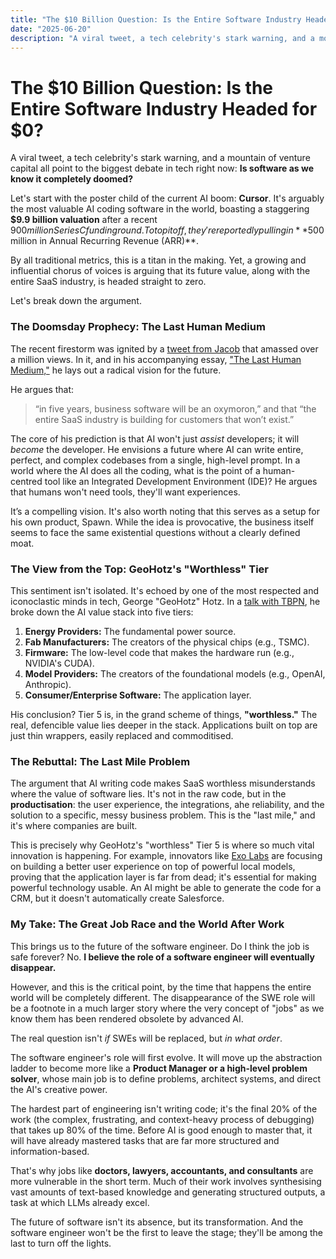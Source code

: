 ```yaml
---
title: "The $10 Billion Question: Is the Entire Software Industry Headed for $0?"
date: "2025-06-20"
description: "A viral tweet, a tech celebrity's stark warning, and a mountain of venture capital all point to the biggest debate in tech right now: Is software as we know it completely doomed?"
---
```


# The $10 Billion Question: Is the Entire Software Industry Headed for $0?

A viral tweet, a tech celebrity's stark warning, and a mountain of venture capital all point to the biggest debate in tech right now: **Is software as we know it completely doomed?**

Let's start with the poster child of the current AI boom: **Cursor**. It's arguably the most valuable AI coding software in the world, boasting a staggering **$9.9 billion valuation** after a recent $900 million Series C funding round. To top it off, they're reportedly pulling in **$500 million in Annual Recurring Revenue (ARR)**.

By all traditional metrics, this is a titan in the making. Yet, a growing and influential chorus of voices is arguing that its future value, along with the entire SaaS industry, is headed straight to zero.

Let's break down the argument.

### The Doomsday Prophecy: The Last Human Medium

The recent firestorm was ignited by a [tweet from Jacob](https://x.com/jsnnsa/status/1934427228856611004) that amassed over a million views. In it, and in his accompanying essay, ["The Last Human Medium,"](https://www.workbyjacob.com/thoughts/the-last-human-medium) he lays out a radical vision for the future.

He argues that:

> “in five years, business software will be an oxymoron,” and that “the entire SaaS industry is building for customers that won’t exist.”

The core of his prediction is that AI won't just *assist* developers; it will *become* the developer. He envisions a future where AI can write entire, perfect, and complex codebases from a single, high-level prompt. In a world where the AI does all the coding, what is the point of a human-centred tool like an Integrated Development Environment (IDE)? He argues that humans won't need tools, they'll want experiences.

It’s a compelling vision. It's also worth noting that this serves as a setup for his own product, Spawn. While the idea is provocative, the business itself seems to face the same existential questions without a clearly defined moat.

### The View from the Top: GeoHotz's "Worthless" Tier

This sentiment isn't isolated. It's echoed by one of the most respected and iconoclastic minds in tech, George "GeoHotz" Hotz. In a [talk with TBPN](https://x.com/tbpn/status/1935072881425400016?s=46), he broke down the AI value stack into five tiers:

1.  **Energy Providers:** The fundamental power source.
2.  **Fab Manufacturers:** The creators of the physical chips (e.g., TSMC).
3.  **Firmware:** The low-level code that makes the hardware run (e.g., NVIDIA's CUDA).
4.  **Model Providers:** The creators of the foundational models (e.g., OpenAI, Anthropic).
5.  **Consumer/Enterprise Software:** The application layer.

His conclusion? Tier 5 is, in the grand scheme of things, **"worthless."** The real, defencible value lies deeper in the stack. Applications built on top are just thin wrappers, easily replaced and commoditised.

### The Rebuttal: The Last Mile Problem

The argument that AI writing code makes SaaS worthless misunderstands where the value of software lies. It's not in the raw code, but in the **productisation**: the user experience, the integrations, ahe reliability, and the solution to a specific, messy business problem. This is the "last mile," and it's where companies are built.

This is precisely why GeoHotz's "worthless" Tier 5 is where so much vital innovation is happening. For example, innovators like [Exo Labs](https://x.com/exolabs/status/1935189970593137018) are focusing on building a better user experience on top of powerful local models, proving that the application layer is far from dead; it's essential for making powerful technology usable. An AI might be able to generate the code for a CRM, but it doesn't automatically create Salesforce.

### My Take: The Great Job Race and the World After Work

This brings us to the future of the software engineer. Do I think the job is safe forever? No. **I believe the role of a software engineer will eventually disappear.**

However, and this is the critical point, by the time that happens the entire world will be completely different. The disappearance of the SWE role will be a footnote in a much larger story where the very concept of "jobs" as we know them has been rendered obsolete by advanced AI.

The real question isn't *if* SWEs will be replaced, but *in what order*.

The software engineer's role will first evolve. It will move up the abstraction ladder to become more like a **Product Manager or a high-level problem solver**, whose main job is to define problems, architect systems, and direct the AI's creative power.

The hardest part of engineering isn't writing code; it's the final 20% of the work (the complex, frustrating, and context-heavy process of debugging) that takes up 80% of the time. Before AI is good enough to master that, it will have already mastered tasks that are far more structured and information-based.

That's why jobs like **doctors, lawyers, accountants, and consultants** are more vulnerable in the short term. Much of their work involves synthesising vast amounts of text-based knowledge and generating structured outputs, a task at which LLMs already excel.

The future of software isn't its absence, but its transformation. And the software engineer won't be the first to leave the stage; they'll be among the last to turn off the lights.